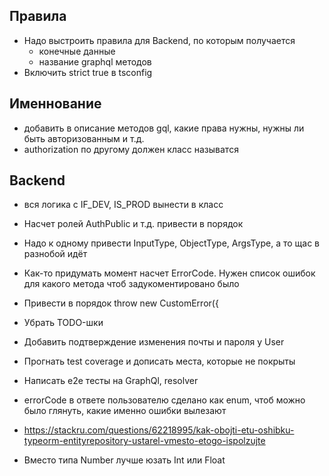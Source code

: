 ## Правила
- Надо выстроить правила для Backend, по которым получается
  - конечные данные
  - название graphql методов
- Включить strict true в tsconfig

## Именнование
- добавить в описание методов gql, какие права нужны, нужны ли быть авторизованным и т.д.
- authorization по другому должен класс называтся


## Backend
- вся логика с IF_DEV, IS_PROD вынести в класс 
- Насчет ролей AuthPublic и т.д. привести в порядок

- Надо к одному привести InputType, ObjectType, ArgsType, а то щас в разнобой идёт
- Как-то придумать момент насчет ErrorCode. Нужен список ошибок для какого метода чтоб задукоментировано было
- Привести в порядок throw new CustomError({
- Убрать TODO-шки
- Добавить подтверждение изменения почты и пароля у User
- Прогнать test coverage и дописать места, которые не покрыты
- Написать e2e тесты на GraphQl, resolver
- errorCode в ответе пользователю сделано как enum, чтоб можно было глянуть, какие именно ошибки вылезают
- https://stackru.com/questions/62218995/kak-obojti-etu-oshibku-typeorm-entityrepository-ustarel-vmesto-etogo-ispolzujte
- Вместо типа Number лучше юзать Int или Float